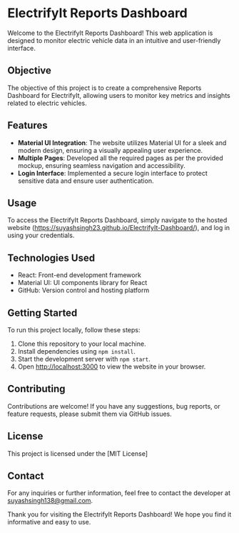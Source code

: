 # ElectrifyIt Reports Dashboard

Welcome to the ElectrifyIt Reports Dashboard! This web application is designed to monitor electric vehicle data in an intuitive and user-friendly interface. 

## Objective

The objective of this project is to create a comprehensive Reports Dashboard for ElectrifyIt, allowing users to monitor key metrics and insights related to electric vehicles. 

## Features

- **Material UI Integration**: The website utilizes Material UI for a sleek and modern design, ensuring a visually appealing user experience.
- **Multiple Pages**: Developed all the required pages as per the provided mockup, ensuring seamless navigation and accessibility.
- **Login Interface**: Implemented a secure login interface to protect sensitive data and ensure user authentication.

## Usage

To access the ElectrifyIt Reports Dashboard, simply navigate to the hosted website (https://suyashsingh23.github.io/ElectrifyIt-Dashboard/), and log in using your credentials.

## Technologies Used

- React: Front-end development framework
- Material UI: UI components library for React
- GitHub: Version control and hosting platform

## Getting Started

To run this project locally, follow these steps:

1. Clone this repository to your local machine.
2. Install dependencies using `npm install`.
3. Start the development server with `npm start`.
4. Open [http://localhost:3000](http://localhost:3000) to view the website in your browser.

## Contributing

Contributions are welcome! If you have any suggestions, bug reports, or feature requests, please submit them via GitHub issues.

## License

This project is licensed under the [MIT License]

## Contact

For any inquiries or further information, feel free to contact the developer at suyashsingh138@gmail.com.

Thank you for visiting the ElectrifyIt Reports Dashboard! We hope you find it informative and easy to use.
